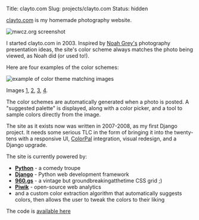 Title: clayto.com
Slug: projects/clayto.com
Status: hidden

[clayto.com][1] is my homemade photography website.

![mwcz.org screenshot]({filename}/static/images/projects/screenshot_clayto.png "clayto.com screenshot")

I started clayto.com in 2003.  Inspired by [Noah Grey's][6] photography
presentation ideas, the site's color scheme always matches the photo being
viewed, as Noah did (or used to!).

Here are four examples of the color schemes:

![example of color theme matching images]({filename}/static/images/projects/screenshot_clayto_palettes_small.png "example of color theme matching images")

Images [1][9], [2][10], [3][11], [4][12].

The color schemes are automatically generated when a photo is posted.  A
"suggested palette" is displayed, along with a color picker, and a tool to
sample colors directly from the image.

The site as it exists now was written in 2007-2008, as my first Django project.
It needs some serious TLC in the form of bringing it into the twenty-tens with
a responsive UI, [ColorPal][8] integration, visual redesign, and a Django
upgrade.

The site is currently powered by:

 - **[Python][2]** - a comedy troupe
 - **[Django][3]** - Python web development framework
 - **[960.gs][4]** - a vintage but groundbreakingatthetime CSS grid ;)
 - **[Piwik][5]** - open-source web analytics
 - and a custom color extraction algorithm that automatically suggests colors,
   then allows the user to tweak the colors to their liking

The code is [available here][7]

[1]: http://clayto.com/ "My photography site"
[2]: http://python.org/ "Python's website"
[3]: https://www.djangoproject.com/ "Django, a Python web framework"
[4]: http://960.gs/ "960gs CSS grid"
[5]: http://piwik.org/ "Piwik web analytics tool"
[6]: http://noahgrey.com/ "Noah Grey's photography site"
[7]: https://github.com/mwcz/phyton "clayto.com's source code"
[8]: http://colorpal.org/ "ColorPal"
[9]: http://clayto.com/photo/new-leaves "Leaves photograph"
[10]: http://clayto.com/photo/survivors "Tiger photograph"
[11]: http://clayto.com/photo/tarsi "Dragonfly photograph"
[12]: http://clayto.com/photo/set-sail "Tent photograph"
